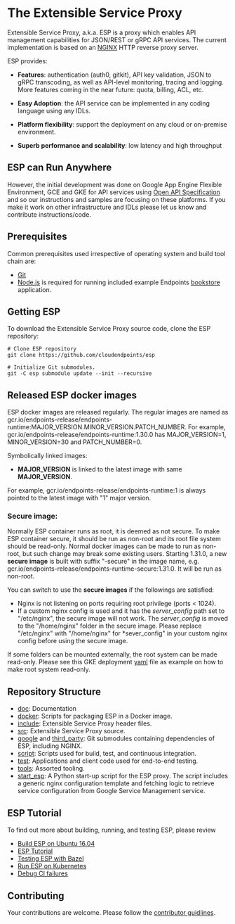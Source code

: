 # The Extensible Service Proxy #

Extensible Service Proxy, a.k.a. ESP is a proxy which enables API management
capabilities for JSON/REST or gRPC API services. The current implementation is
based on an [NGINX](http://nginx.org) HTTP reverse proxy server.

ESP provides:

* **Features**: authentication (auth0, gitkit), API key validation, JSON to gRPC
  transcoding, as well as  API-level monitoring, tracing and logging. More
  features coming in the near future: quota, billing, ACL, etc.

* **Easy Adoption**: the API service can be implemented in any coding language
  using any IDLs.

* **Platform flexibility**: support the deployment on any cloud or on-premise
  environment.

* **Superb performance and scalability**: low latency and high throughput

## ESP can Run Anywhere ##

However, the initial development was done on Google App Engine Flexible
Environment, GCE and GKE for API services using [Open API
Specification](https://openapis.org/specification) and so our instructions
and samples are focusing on these platforms. If you make it work on other
infrastructure and IDLs please let us know and contribute instructions/code.

## Prerequisites ##

Common prerequisites used irrespective of operating system and build tool
chain are:

* [Git](http://www.git-scm.com/)
* [Node.js](http://node.js.org) is required for running included example
  Endpoints [bookstore](/test/bookstore/) application.

## Getting ESP ##

To download the Extensible Service Proxy source code, clone the ESP repository:

    # Clone ESP repository
    git clone https://github.com/cloudendpoints/esp

    # Initialize Git submodules.
    git -C esp submodule update --init --recursive

## Released ESP docker images ##

ESP docker images are released regularly. The regular images are named as gcr.io/endpoints-release/endpoints-runtime:MAJOR_VERSION.MINOR_VERSION.PATCH_NUMBER. For example, gcr.io/endpoints-release/endpoints-runtime:1.30.0 has MAJOR_VERSION=1, MINOR_VERSION=30 and PATCH_NUMBER=0.

Symbolically linked images:
* **MAJOR_VERSION** is linked to the latest image with same **MAJOR_VERSION**.

For example, gcr.io/endpoints-release/endpoints-runtime:1 is always pointed to the latest image with "1" major version.

### Secure image: ###
Normally ESP container runs as root, it is deemed as not secure. To make ESP container secure, it should be run as non-root and its root file system should be read-only. Normal docker images can be made to run as non-root, but such change may break some existing users. Starting 1.31.0, a new **secure image** is built with suffix "-secure" in the image name, e.g. gcr.io/endpoints-release/endpoints-runtime-secure:1.31.0.  It will be run as non-root.

You can switch to use the **secure images** if the followings are satisfied:
* Nginx is not listening on ports requiring root privilege (ports < 1024).
* If a custom nginx config is used and it has the *server_config* path set to "/etc/nginx", the secure image will not work. The *server_config* is moved to the "/home/nginx" folder in the secure image. Please replace "/etc/nginx" with "/home/nginx" for *sever_config" in your custom nginx config before using the secure image.

If some folders can be mounted externally, the root system can be made read-only. Please see this GKE deployment [yaml](/test/bookstore/gke/deploy_secure_template.yaml) file as example on how to make root system read-only.


## Repository Structure ##

* [doc](/doc): Documentation
* [docker](/docker): Scripts for packaging ESP in a Docker image.
* [include](/include): Extensible Service Proxy header files.
* [src](/src): Extensible Service Proxy source.
* [google](/google) and [third_party](/third_party): Git submodules containing
  dependencies of ESP, including NGINX.
* [script](/script): Scripts used for build, test, and continuous integration.
* [test](/test): Applications and client code used for end-to-end testing.
* [tools](/tools): Assorted tooling.
* [start_esp](/start_esp): A Python start-up script for the ESP proxy. The script includes a generic nginx configuration template and fetching logic to retrieve service configuration from Google Service Management service.



## ESP Tutorial ##

To find out more about building, running, and testing ESP, please review

* [Build ESP on Ubuntu 16.04](/doc/build-esp-on-ubuntu-16-04.md)
* [ESP Tutorial](/doc/tutorial.md)
* [Testing ESP with Bazel](/doc/testing.md)
* [Run ESP on Kubernetes](/doc/k8s/README.md)
* [Debug CI failures](/doc/debug_ci.md)


## Contributing ##

Your contributions are welcome. Please follow the [contributor
guidlines](/CONTRIBUTING.md).

